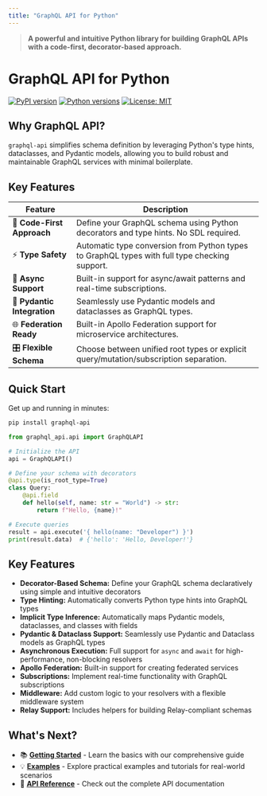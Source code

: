 ```yaml
---
title: "GraphQL API for Python"
---
```


> **A powerful and intuitive Python library for building GraphQL APIs with a code-first, decorator-based approach.**

# GraphQL API for Python

[![PyPI version](https://badge.fury.io/py/graphql-api.svg)](https://badge.fury.io/py/graphql-api)
[![Python versions](https://img.shields.io/pypi/pyversions/graphql-api.svg)](https://pypi.org/project/graphql-api/)
[![License: MIT](https://img.shields.io/badge/License-MIT-yellow.svg)](https://opensource.org/licenses/MIT)

## Why GraphQL API?

`graphql-api` simplifies schema definition by leveraging Python's type hints, dataclasses, and Pydantic models, allowing you to build robust and maintainable GraphQL services with minimal boilerplate.

## Key Features

| Feature | Description |
|---------|-------------|
| 🎯 **Code-First Approach** | Define your GraphQL schema using Python decorators and type hints. No SDL required. |
| ⚡ **Type Safety** | Automatic type conversion from Python types to GraphQL types with full type checking support. |
| 🔄 **Async Support** | Built-in support for async/await patterns and real-time subscriptions. |
| 🧩 **Pydantic Integration** | Seamlessly use Pydantic models and dataclasses as GraphQL types. |
| 🌐 **Federation Ready** | Built-in Apollo Federation support for microservice architectures. |
| 🎛️ **Flexible Schema** | Choose between unified root types or explicit query/mutation/subscription separation. |

## Quick Start

Get up and running in minutes:

```bash
pip install graphql-api
```

```python
from graphql_api.api import GraphQLAPI

# Initialize the API
api = GraphQLAPI()

# Define your schema with decorators
@api.type(is_root_type=True)
class Query:
    @api.field
    def hello(self, name: str = "World") -> str:
        return f"Hello, {name}!"

# Execute queries
result = api.execute('{ hello(name: "Developer") }')
print(result.data)  # {'hello': 'Hello, Developer!'}
```

## Key Features

- **Decorator-Based Schema:** Define your GraphQL schema declaratively using simple and intuitive decorators
- **Type Hinting:** Automatically converts Python type hints into GraphQL types
- **Implicit Type Inference:** Automatically maps Pydantic models, dataclasses, and classes with fields
- **Pydantic & Dataclass Support:** Seamlessly use Pydantic and Dataclass models as GraphQL types
- **Asynchronous Execution:** Full support for `async` and `await` for high-performance, non-blocking resolvers
- **Apollo Federation:** Built-in support for creating federated services
- **Subscriptions:** Implement real-time functionality with GraphQL subscriptions
- **Middleware:** Add custom logic to your resolvers with a flexible middleware system
- **Relay Support:** Includes helpers for building Relay-compliant schemas

## What's Next?

- 📚 **[Getting Started](docs/getting-started/)** - Learn the basics with our comprehensive guide
- 💡 **[Examples](docs/examples/)** - Explore practical examples and tutorials for real-world scenarios  
- 📖 **[API Reference](docs/api-reference/)** - Check out the complete API documentation